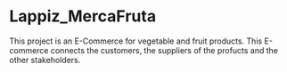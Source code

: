 # Lappiz_MercaFruta
This project is an E-Commerce for vegetable and fruit products. This E-commerce connects the customers, the suppliers of the profucts and the other stakeholders. 
